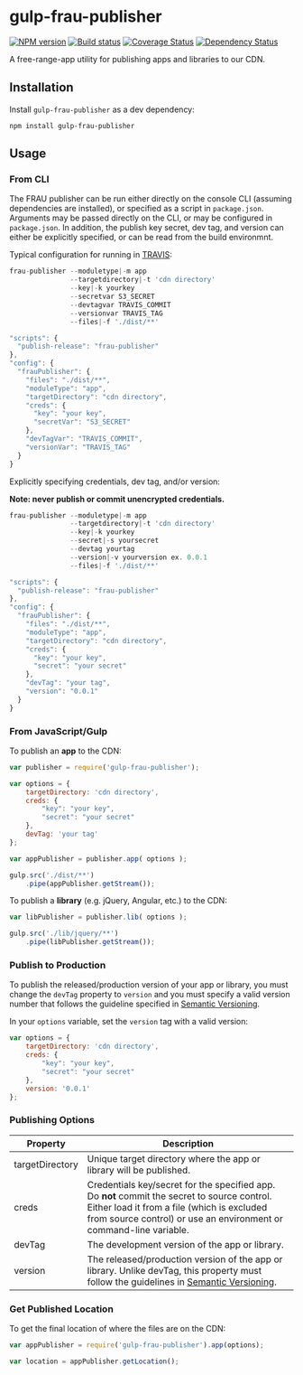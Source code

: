 # gulp-frau-publisher
[![NPM version][npm-image]][npm-url]
[![Build status][ci-image]][ci-url]
[![Coverage Status][coverage-image]][coverage-url]
[![Dependency Status][dependencies-image]][dependencies-url]

A free-range-app utility for publishing apps and libraries to our CDN.

## Installation

Install `gulp-frau-publisher` as a dev dependency:

```shell
npm install gulp-frau-publisher
```

## Usage

### From CLI

The FRAU publisher can be run either directly on the console CLI (assuming dependencies are installed), or specified as a script in `package.json`.  Arguments may be passed directly on the CLI, or may be configured in `package.json`.  In addition, the publish key secret, dev tag, and version can either be explicitly specified, or can be read from the build environmnt.

Typical configuration for running in [TRAVIS](https://magnum.travis-ci.com/):

```javascript
frau-publisher --moduletype|-m app 
               --targetdirectory|-t 'cdn directory' 
               --key|-k yourkey 
               --secretvar S3_SECRET 
               --devtagvar TRAVIS_COMMIT 
               --versionvar TRAVIS_TAG 
               --files|-f './dist/**'
```

```javascript
"scripts": {
  "publish-release": "frau-publisher"
},
"config": {
  "frauPublisher": {
    "files": "./dist/**",
    "moduleType": "app",
    "targetDirectory": "cdn directory",
    "creds": {
      "key": "your key",
      "secretVar": "S3_SECRET"
    },
    "devTagVar": "TRAVIS_COMMIT",
    "versionVar": "TRAVIS_TAG"
  }
}
```

Explicitly specifying credentials, dev tag, and/or version:

**Note: never publish or commit unencrypted credentials.**

```javascript
frau-publisher --moduletype|-m app 
               --targetdirectory|-t 'cdn directory' 
               --key|-k yourkey 
               --secret|-s yoursecret 
               --devtag yourtag 
               --version|-v yourversion ex. 0.0.1 
               --files|-f './dist/**'
```

```javascript
"scripts": {
  "publish-release": "frau-publisher"
},
"config": {
  "frauPublisher": {
    "files": "./dist/**",
    "moduleType": "app",
    "targetDirectory": "cdn directory",
    "creds": {
      "key": "your key",
      "secret": "your secret"
    },
    "devTag": "your tag",
    "version": "0.0.1"
  }
}
```

### From JavaScript/Gulp

To publish an **app** to the CDN:

```javascript
var publisher = require('gulp-frau-publisher');

var options = {
	targetDirectory: 'cdn directory',
	creds: {
		"key": "your key",
		"secret": "your secret"
	},
	devTag: 'your tag'
};

var appPublisher = publisher.app( options );

gulp.src('./dist/**')
	.pipe(appPublisher.getStream());
```


To publish a **library** (e.g. jQuery, Angular, etc.) to the CDN:

```javascript
var libPublisher = publisher.lib( options );

gulp.src('./lib/jquery/**')
	.pipe(libPublisher.getStream());
```

### Publish to Production

To publish the released/production version of your app or library, you must change the `devTag` property to `version` and you must specify a valid version number that follows the guideline specified in [Semantic Versioning](http://semver.org).

In your `options` variable, set the `version` tag with a valid version:

```javascript
var options = {
	targetDirectory: 'cdn directory',
	creds: {
		"key": "your key",
		"secret": "your secret"
	},
	version: '0.0.1'
};
```

### Publishing Options

| Property | Description |
| --------------- | ----------- |
| targetDirectory | Unique target directory where the app or library will be published. |
| creds           | Credentials key/secret for the specified app. Do **not** commit the secret to source control. Either load it from a file (which is excluded from source control) or use an environment or command-line variable. |
| devTag          | The development version of the app or library. |
| version         | The released/production version of the app or library. Unlike devTag, this property must follow the guidelines in [Semantic Versioning](http://semver.org). |


### Get Published Location

To get the final location of where the files are on the CDN:

```javascript
var appPublisher = require('gulp-frau-publisher').app(options);

var location = appPublisher.getLocation();
```

[npm-url]: https://npmjs.org/package/gulp-frau-publisher
[npm-image]: https://img.shields.io/npm/v/gulp-frau-publisher.svg
[ci-image]: https://travis-ci.org/Brightspace/gulp-frau-publisher.svg?branch=master
[ci-url]: https://travis-ci.org/Brightspace/gulp-frau-publisher
[coverage-image]: https://img.shields.io/coveralls/Brightspace/gulp-frau-publisher.svg
[coverage-url]: https://coveralls.io/r/Brightspace/gulp-frau-publisher?branch=master
[dependencies-url]: https://david-dm.org/brightspace/gulp-frau-publisher
[dependencies-image]: https://img.shields.io/david/Brightspace/gulp-frau-publisher.svg
